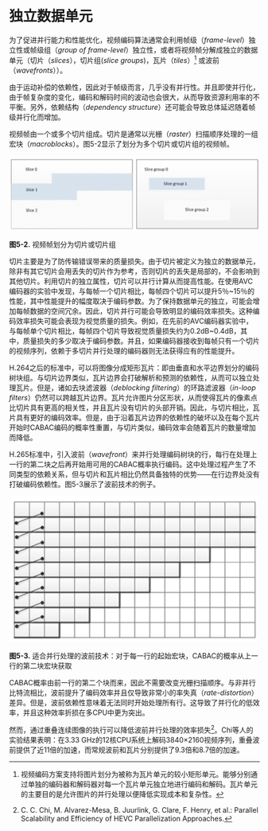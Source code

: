 # 独立数据单元
为了促进并行能力和性能优化，视频编码算法通常会利用帧级（*frame-level*）独立性或帧级组（*group of frame-level*）独立性，或者将视频帧分解成独立的数据单元（切片（*slices*），切片组(*slice groups*)，瓦片（*tiles*）[^1] 或波前（*wavefronts*））。

由于运动补偿的依赖性，因此对于帧级而言，几乎没有并行性。并且即使并行化，由于帧复杂度的变化，编码和解码时间的波动也会很大，从而导致资源利用率的不平衡。另外，依赖结构（*dependency structure*）还可能会导致总体延迟随着帧级并行化而增加。

视频帧由一个或多个切片组成。切片是通常以光栅（*raster*）扫描顺序处理的一组宏块（*macroblocks*）。图5-2显示了划分为多个切片或切片组的视频帧。

![](../images/5_2.png)

**图5-2.** 视频帧划分为切片或切片组

切片主要是为了防传输错误带来的质量损失。由于切片被定义为独立的数据单元，除非有其它切片会用丢失的切片作为参考，否则切片的丢失是局部的，不会影响到其他切片。利用切片的独立属性，切片可以并行计算从而提高性能。在使用AVC编码器的实验中发现，与每帧一个切片相比，每帧四个切片可以提升5％~15％的性能，其中性能提升的幅度取决于编码参数。为了保持数据单元的独立，可能会增加每帧数据的空间冗余。因此，切片并行可能会导致明显的编码效率损失。这种编码效率损失可能会表现为视觉质量的损失。例如，在先前的AVC编码器实验中，与每帧单个切片相比，每帧四个切片导致视觉质量损失约为0.2dB~0.4dB，其中，质量损失的多少取决于编码参数。并且，如果编码器接收到每帧只有一个切片的视频序列，依赖于多切片并行处理的编码器则无法获得应有的性能提升。

H.264之后的标准中，可以将图像分成矩形瓦片：即由垂直和水平边界划分的编码树块组。与切片边界类似，瓦片边界会打破解析和预测的依赖性，从而可以独立处理瓦片。但是，诸如去块滤波器（*deblocking filtering*）的环路滤波器（*in-loop filters*）仍然可以跨越瓦片边界。瓦片允许图片分区形状，从而使得瓦片的像素点比切片具有更高的相关性，并且瓦片没有切片的头部开销。因此，与切片相比，瓦片具有更好的编码效率。但是，由于沿着瓦片边界的依赖性的破坏以及在每个瓦片开始时CABAC编码的概率性重置，与切片类似，编码效率会随着瓦片的数量增加而降低。

H.265标准中，引入波前（*wavefront*）来并行处理编码树块的行，每行在处理上一行的第二块之后再开始用可用的CABAC概率执行编码。这中处理过程产生了不同类型的依赖关系，但与切片和瓦片相比仍然具备独特的优势——在行边界处没有打破编码依赖性。图5-3展示了波前技术的例子。

![](../images/5_3.png)

**图5-3.** 适合并行处理的波前技术：对于每一行的起始宏块，CABAC的概率从上一行的第二块宏块获取

CABAC概率由前一行的第二个块而来，因此不需要改变光栅扫描顺序。与非并行比特流相比，波前提升了编码效率并且仅导致非常小的率失真（*rate-distortion*）差异。但是，波前依赖性意味着无法同时开始处理所有行。这导致了并行化的低效率，并且这种效率折损在多CPU中更为突出。

然而，通过重叠连续图像的执行可以降低波前并行处理的效率损失[^2]。Chi等人的实验结果表明：在3.33 GHz的12核CPU系统上解码3840×2160视频序列，重叠波前提供了近11倍的加速，而常规波前和瓦片分别提供了9.3倍和8.7倍的加速。

[^1]: 视频编码方案支持将图片划分为被称为瓦片单元的较小矩形单元。能够分别通过单独的编码器和解码器对每一个瓦片单元独立地进行编码和解码。瓦片单元的主要目的是允许图片的并行处理以便降低实现成本和复杂性。

[^2]: C. C. Chi, M. Alvarez-Mesa, B. Juurlink, G. Clare, F. Henry, et al.: Parallel Scalability and Efficiency of HEVC Parallelization Approaches.


